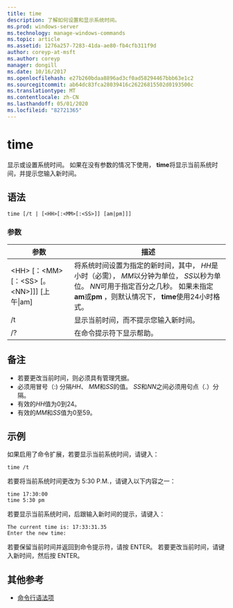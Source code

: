 ```yaml
---
title: time
description: 了解如何设置和显示系统时间。
ms.prod: windows-server
ms.technology: manage-windows-commands
ms.topic: article
ms.assetid: 1276a257-7283-41da-ae80-fb4cfb311f9d
author: coreyp-at-msft
ms.author: coreyp
manager: dongill
ms.date: 10/16/2017
ms.openlocfilehash: e27b260bdaa8896ad3cf0ad58294467bbb63e1c2
ms.sourcegitcommit: ab64dc83fca28039416c26226815502d0193500c
ms.translationtype: MT
ms.contentlocale: zh-CN
ms.lasthandoff: 05/01/2020
ms.locfileid: "82721365"
---
```

# <a name="time"></a>time



显示或设置系统时间。 如果在没有参数的情况下使用， **time**将显示当前系统时间，并提示您输入新时间。



## <a name="syntax"></a>语法

```
time [/t | [<HH>[:<MM>[:<SS>]] [am|pm]]]
```

### <a name="parameters"></a>参数

|参数|描述|
|---------|-----------|
|\<HH> [：\<MM> [：\<SS> [。\<NN>]]] [上午\|am]|将系统时间设置为指定的新时间，其中， *HH*是小时（必需）， *MM*以分钟为单位， *SS*以秒为单位。 *NN*可用于指定百分之几秒。 如果未指定**am**或**pm** ，则默认情况下， **time**使用24小时格式。|
|/t |显示当前时间，而不提示您输入新时间。|
|/?|在命令提示符下显示帮助。|

## <a name="remarks"></a>备注

-   若要更改当前时间，则必须具有管理凭据。
-   必须用冒号（:) 分隔*HH*、 *MM*和*SS*的值。 *SS*和*NN*之间必须用句点（.）分隔。
-   有效的*HH*值为0到24。
-   有效的*MM*和*SS*值为0至59。

## <a name="examples"></a><a name="BKMK_examples"></a>示例

如果启用了命令扩展，若要显示当前系统时间，请键入：
```
time /t
```
若要将当前系统时间更改为 5:30 P.M.，请键入以下内容之一：
```
time 17:30:00
time 5:30 pm
```
若要显示当前系统时间，后跟输入新时间的提示，请键入：
```
The current time is: 17:33:31.35
Enter the new time:
```
若要保留当前时间并返回到命令提示符，请按 ENTER。 若要更改当前时间，请键入新时间，然后按 ENTER。

## <a name="additional-references"></a>其他参考

- [命令行语法项](command-line-syntax-key.md)